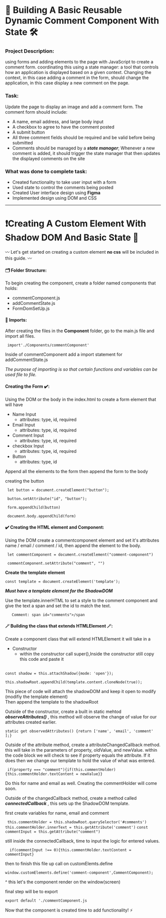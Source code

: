 # 🔨 Building A Basic Reusable Dynamic Comment Component With State 🛠

### Project Description: 
using forms and adding elements to the page with JavaScript to create a comment form. coordinating this using a state manager: a tool that controls how an application is displayed based on a given context. Changing the context, in this case adding a comment in the form, should change the application, in this case display a new comment on the page.

### Task: 
Update the page to display an image and add a comment form. The comment form should include:

- A name, email address, and large body input
- A checkbox to agree to have the comment posted
- A submit button
- All three comment fields should be required and be valid before being submitted
- Comments should be managed by a ***state manager***; Whenever a new comment is added, it should trigger the state manager that then updates the displayed comments on the site


### What was done to complete task: 
- Created functionality to take user input with a form 
- Used state to control the comments being posted 
- Created User interface design using **Figma** 
- Implemented design using DOM and CSS 
________________________________________________
# ❗️Creating A Custom Element With Shadow DOM And Basic State 🚀

〰️ Let's get started on creating a custom element **no css** will be included in this guide. 〰️

#### 🗂 Folder Structure:

To begin creating the component, create a folder named components that holds: 

- commentComponent.js
- addCommentState.js
- FormDomSetUp.js

#### 📌 Imports: 

After creating the files in the **Component** folder, go to the main.js file and import all files. 


`` import'./Components/commentComponent'``

Inside of commentComponent add a import statement for addCommentState.js

*The purpose of importing is so that certain functions and variables can be used file to file.*


#### Creating the Form ✔️: 
Using the DOM or the body in the index.html to create a form element that will have 

- Name Input 
    - attributes: type, id, required
- Email Input 
    - attributes: type, id, required
- Comment Input 
    - attributes: type, id, required
- checkbox Input 
    - attributes: type, id, required
- Button 
    - attributes: type, id

Append all the elements to the form then append the form to the body 

creating the button 

`` let button = document.createElement("button");``


`` button.setAttribute("id", "button");``
 

`` form.appendChild(button)``

`` document.body.appendChild(form)``




#### ✔️ Creating the HTML element and Component: 

Using the DOM create a commentcomponent element and set it's attributes name / email / comment / id, then append the element to the body.

`` let commentComponent = document.createElement("comment-component")``


`` commentComponent.setAttribute("comment", "")``

**Create the template element**

`` const template = document.createElement('template'); ``

***Must have a template element for the ShadowDOM***

Use the template.innerHTML to set a style to the comment component and give the text a span and set the id to match the text. 

``   Comment: span id="comments">/span``


#### 🪄 Building the class that extends HTMLElement 🪄: 

Create a component class that will extend HTMLElement 
it will take in a 
- Constructor 
    - within the constructor call super(),Inside the constructor still copy this code and paste it 
    <br>
    
`` const shadow = this.attachShadow({mode: 'open'}); ``

``this.shadowRoot.appendChild(template.content.cloneNode(true)); ``


This piece of code will attach the shadowDOM and keep it open to modify (modifiy the template element)
<br>
Then append the template to the shadowRoot 
<br> 

Outside of the constructor, create a built in static mehtod ***observeAttributes()*** , this method will observe the change of value for our attributes created earlier. 

``static get observedAttributes() {return ['name', 'email', 'comment' ];}``

Outside of the attribute method, create a attributeChangedCallback method. 
this will take in the parameters of property, oldValue, and newValue. within the code block we will check to see if property equals the attribute. If it does then we change our template to hold the value of what was entered. 

`` if(property === "comment"){if(this.commentHolder){this.commentHolder.textContent = newValue}}``

Do this for name and email as well. Creating the commentHolder will come soon. 

Outside of the changedCallback method, create a method called ***connectedCallback*** , this sets up the ShadowDOM template. 

first create variables for name, email and comment 

`` this.commentHolder = this.shadowRoot.querySelector('#comments')``
``this.commentHolder.innerText = this.getAttribute('comment')``
``const commentInput = this.getAttribute("comment")``

still inside the connectedCallback, time to input the logic for entered values. 

``  if(commentInput !== 0){this.commentHolder.textContent = commentInput}``

then to finish this file up call on customElemts.define

 ``window.customElements.define('comment-component',CommentComponent); ``

^ this let's the component render on the window(screen)

final step will be to export 

`` export default './commentComponent.js ``

Now that the component is created time to add functionality! ⚡️
















